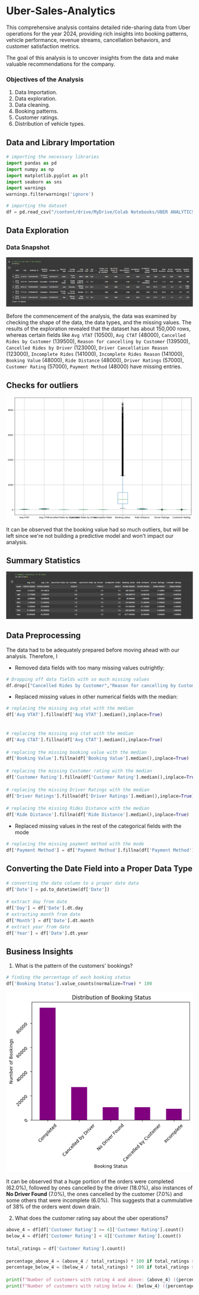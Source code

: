 # Uber-Sales-Analytics
This comprehensive analysis contains detailed ride-sharing data from Uber operations for the year 2024, providing rich insights into booking patterns, vehicle performance, revenue streams, cancellation behaviors, and customer satisfaction metrics.

The goal of this analysis is to uncover insights from the data and make valuable recommendations for the company.

### Objectives of the Analysis
1. Data Importation.
2. Data exploration.
3. Data cleaning.
4. Booking patterns.
5. Customer ratings.
6. Distribution of vehicle types.


## Data and Library Importation

 ```python
# importing the necessary libraries
import pandas as pd
import numpy as np
import matplotlib.pyplot as plt
import seaborn as sns
import warnings
warnings.filterwarnings('ignore')
```

```python
# importing the dataset
df = pd.read_csv("/content/drive/MyDrive/Colab Notebooks/UBER ANALYTICS/ncr_ride_bookings.csv")
```


## Data Exploration
### Data Snapshot
![](data_head.png)

Before the commencement of the analysis, the data was examined by checking the shape of the data, the data types, and the missing values. The results of 
the exploration revealed that the dataset has about 150,000 rows, whereas certain fields like `Avg VTAT`	(10500), `Avg CTAT`	(48000), `Cancelled Rides by Customer`	(139500), `Reason for cancelling by Customer`	(139500), `Cancelled Rides by Driver`	(123000), `Driver Cancellation Reason`	(123000), `Incomplete Rides`	(141000), `Incomplete Rides Reason`	(141000), `Booking Value`	(48000), `Ride Distance`	(48000), `Driver Ratings`	(57000), `Customer Rating`	(57000), `Payment Method`	(48000) have missing entries.




## Checks for outliers
![](box_plot.png)

It can be observed that the booking value had so much outliers, but will be left since we're not building a predictive model and won't impact our analysis.

## Summary Statistics
![summary statistics](summary_statistics.png)





## Data Preprocessing


The data had to be adequately prepared before moving ahead with our analysis. Therefore, I
* Removed data fields with too many missing values outrightly:
  
```python
# Dropping off data fields with so much missing values
df.drop(["Cancelled Rides by Customer","Reason for cancelling by Customer","Cancelled Rides by Driver","Driver Cancellation Reason","Incomplete Rides","Incomplete Rides Reason"],axis=1,inplace=True)
```


* Replaced missing values in other numerical fields with the median:

```python
# replacing the missing avg vtat with the median
df['Avg VTAT'].fillna(df['Avg VTAT'].median(),inplace=True)


# replacing the missing avg ctat with the median
df['Avg CTAT'].fillna(df['Avg CTAT'].median(),inplace=True)

# replacing the missing booking value with the median
df['Booking Value'].fillna(df['Booking Value'].median(),inplace=True)

# replacing the missing Customer rating with the median
df['Customer Rating'].fillna(df['Customer Rating'].median(),inplace=True)

# replacing the missing Driver Ratings with the median
df['Driver Ratings'].fillna(df['Driver Ratings'].median(),inplace=True)

# replacing the missing Rides Distance with the median
df['Ride Distance'].fillna(df['Ride Distance'].median(),inplace=True)
```

* Replaced missing values in the rest of the categorical fields with the mode

```python
# replacing the missing payment method with the mode
df['Payment Method'] = df['Payment Method'].fillna(df['Payment Method'].mode()[0])
```

## Converting the Date Field into a Proper Data Type

```python
# converting the date column to a proper date data
df['Date'] = pd.to_datetime(df['Date'])

# extract day from date
df['Day'] = df['Date'].dt.day
# extracting month from date
df['Month'] = df['Date'].dt.month
# extract year from date
df['Year'] = df['Date'].dt.year
```



## Business Insights
1. What is the pattern of the customers' bookings?

```python
# finding the percentage of each booking status
df['Booking Status'].value_counts(normalize=True) * 100
```
   
![](booking_status.png)

It can be observed that a huge portion of the orders were completed (62.0%), followed by ones cancelled by the driver (18.0%), also instances of **No Driver Found** (7.0%),
the ones cancelled by the customer (7.0%) and some others that were incomplete (6.0%). This suggests that a cummulative of 38% of the orders went down drain.

2. What does the customer rating say about the uber operations?

```python
above_4 = df[df['Customer Rating'] >= 4]['Customer Rating'].count()
below_4 = df[df['Customer Rating'] < 4]['Customer Rating'].count()

total_ratings = df['Customer Rating'].count()

percentage_above_4 = (above_4 / total_ratings) * 100 if total_ratings > 0 else 0
percentage_below_4 = (below_4 / total_ratings) * 100 if total_ratings > 0 else 0

print(f"Number of customers with rating 4 and above: {above_4} ({percentage_above_4:.2f}%)")
print(f"Number of customers with rating below 4: {below_4} ({percentage_below_4:.2f}%)")
```



